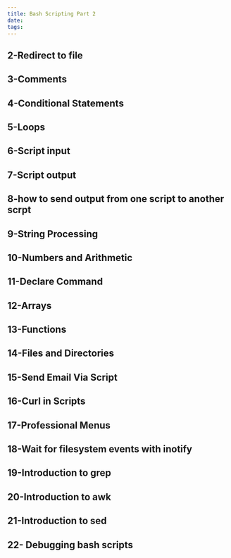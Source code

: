 ```yaml
---
title: Bash Scripting Part 2
date:
tags:
---
```

## 2-Redirect to file 

## 3-Comments 

## 4-Conditional Statements 

## 5-Loops 

## 6-Script input 

## 7-Script output 

## 8-how to send output from one script to another scrpt 

## 9-String Processing 

## 10-Numbers and Arithmetic 

## 11-Declare Command 

## 12-Arrays 

## 13-Functions 

## 14-Files and Directories 

## 15-Send Email Via Script 

## 16-Curl in Scripts 

## 17-Professional Menus 

## 18-Wait for filesystem events with inotify 

## 19-Introduction to grep 

## 20-Introduction to awk 

## 21-Introduction to sed 

## 22- Debugging bash scripts

